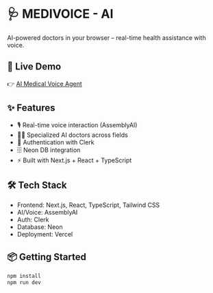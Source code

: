 # 🩺 MEDIVOICE - AI

AI-powered doctors in your browser – real-time health assistance with voice.  

## 🚀 Live Demo  
👉 [AI Medical Voice Agent](https://med-ai-dun-one.vercel.app/)  

## ✨ Features  
- 🎙️ Real-time voice interaction (AssemblyAI)  
- 🧑‍⚕️ Specialized AI doctors across fields  
- 🔐 Authentication with Clerk  
- 🗄️ Neon DB integration  
- ⚡ Built with Next.js + React + TypeScript  

## 🛠️ Tech Stack  
- Frontend: Next.js, React, TypeScript, Tailwind CSS  
- AI/Voice: AssemblyAI  
- Auth: Clerk  
- Database: Neon 
- Deployment: Vercel  

## 📦 Getting Started  
```bash
npm install
npm run dev
